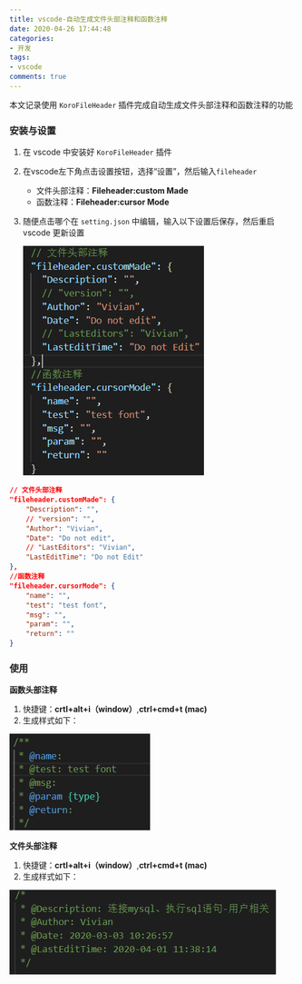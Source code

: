 ```yaml
---
title: vscode-自动生成文件头部注释和函数注释
date: 2020-04-26 17:44:48
categories:
- 开发
tags:
- vscode
comments: true
---
```


本文记录使用 `KoroFileHeader` 插件完成自动生成文件头部注释和函数注释的功能

<!-- more -->



### 安装与设置

1. 在 vscode 中安装好 `KoroFileHeader` 插件

2. 在vscode左下角点击设置按钮，选择“设置”，然后输入`fileheader`
   - 文件头部注释：**Fileheader:custom Made**
   - 函数注释：**Fileheader:cursor Mode**
   
3. 随便点击哪个在 `setting.json` 中编辑，输入以下设置后保存，然后重启 vscode 更新设置

   ![image-20200426175109284](自动生成文件头部注释和函数注释.assets/image-20200426175109284.png)

```json
// 文件头部注释
"fileheader.customMade": {
    "Description": "",
    // "version": "",
    "Author": "Vivian",
    "Date": "Do not edit",
    // "LastEditors": "Vivian",
    "LastEditTime": "Do not Edit"
},
//函数注释
"fileheader.cursorMode": {
    "name": "",
    "test": "test font",
    "msg": "",
    "param": "",
    "return": ""
}
```



### 使用

**函数头部注释**

1. 快捷键：**crtl+alt+i（window）**,**ctrl+cmd+t (mac)**
2. 生成样式如下：

![image-20200426175022298](自动生成文件头部注释和函数注释.assets/image-20200426175022298.png)

**文件头部注释**

1. 快捷键：**crtl+alt+i（window）**,**ctrl+cmd+t (mac)**
2. 生成样式如下：

![image-20200426175001178](自动生成文件头部注释和函数注释.assets/image-20200426175001178.png)